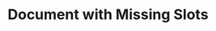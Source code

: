 # Document with Missing Slots

<!-- outlet: existing -->

<!-- outlet: missing -->

<!-- outlet: another-missing -->
